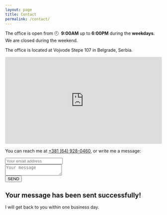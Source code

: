 ```yaml
---
layout: page
title: Contact
permalink: /contact/
---
```


<p>The office is open from &#x1f558;&nbsp; <strong>9:00AM</strong> up to <strong>6:00PM</strong> during the <strong>weekdays</strong>. We are closed during the weekend.</p>

<p>The office is located at Vojvode Stepe 107 in Belgrade, Serbia.</p>

<iframe class="google-maps" src="https://www.google.com/maps/embed?pb=!1m18!1m12!1m3!1d2832.0604326695534!2d20.47106441588275!3d44.77957328688286!2m3!1f0!2f0!3f0!3m2!1i1024!2i768!4f13.1!3m3!1m2!1s0x475a705cedc4e2ad%3A0x27d479ecca1d6310!2sEsseWorks!5e0!3m2!1sen!2srs!4v1461070741137" width="100%" height="280" frameborder="0" style="border:0" allowfullscreen></iframe>

<p>You can reach me at <a href="tel:+381-64-928-0460">+381 (64) 928-0460</a>, or write me a message:</p>

<form id="contactForm" action="https://getsimpleform.com/messages?form_api_token=efcacb7ec51952d0f2b8515a79d22623" method="post">
  <div class="form-control">
    <input id="email" type="email" name="email" placeholder="Your email address"/>
  </div>
  <div class="form-control">
    <textarea id="message" name="message" placeholder="Your message"></textarea>
  </div>
  <div class="form-control">
    <input type="submit" value="SEND" />
  </div>
</form>

<div id="messageSent">
  <h2>Your message has been sent successfully!</h2>
  <p>I will get back to you within one business day.</p>
</div>

<script type="text/javascript">
(function() {

  var form = document.getElementById('contactForm');

  if (localStorage.getItem('sent')) {
    form.parentElement.removeChild(form);
    var messageSent = document.getElementById('messageSent').style.display = 'block';
    localStorage.removeItem('sent');
  }

  form.onsubmit = function(e) {

    // Prevent form from submitting unless email and message are valid.
    e.preventDefault();

    // Elements.
    var email = document.getElementById('email');
    var message = document.getElementById('message');

    // Validation.
    if (email.value == '') {
      alert('Email is empty!');
      return;
    }

    if (message.value == '') {
      alert('Message is empty!');
      return
    }

    // Email and message are valid. Submit form.
    localStorage.setItem('sent', true);
    this.submit();
  };
})();
</script>
